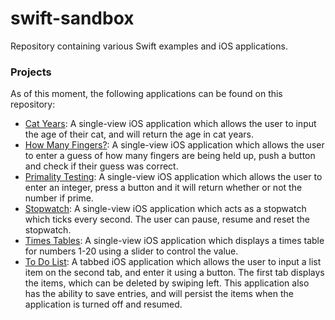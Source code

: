 # swift-sandbox


Repository containing various Swift examples and iOS applications. 

### Projects

As of this moment, the following applications can be found on this repository:

* [Cat Years](https://github.com/DrkSephy/swift-sandbox/tree/master/Cat%20Years/catYears): A single-view iOS application which allows the user to input the age of their cat, and will return the age in cat years.
* [How Many Fingers?](https://github.com/DrkSephy/swift-sandbox/tree/master/How%20Many%20Fingers): A single-view iOS application which allows the user to enter a guess of how many fingers are being held up, push a button and check if their guess was correct.
* [Primality Testing](https://github.com/DrkSephy/swift-sandbox/tree/master/Primality): A single-view iOS application which allows the user to enter an integer, press a button and it will return whether or not the number if prime. 
* [Stopwatch](https://github.com/DrkSephy/swift-sandbox/tree/master/Stopwatch): A single-view iOS application which acts as a stopwatch which ticks every second. The user can pause, resume and reset the stopwatch.
* [Times Tables](https://github.com/DrkSephy/swift-sandbox/tree/master/Times%20Tables): A single-view iOS application which displays a times table for numbers 1-20 using a slider to control the value. 
* [To Do List](https://github.com/DrkSephy/swift-sandbox/tree/master/To%20Do%20List): A tabbed iOS application which allows the user to input a list item on the second tab, and enter it using a button. The first tab displays the items, which can be deleted by swiping left. This application also has the ability to save entries, and will persist the items when the application is turned off and resumed. 


